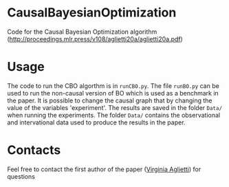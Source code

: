 # CausalBayesianOptimization
Code for the Causal Bayesian Optimization algorithm (http://proceedings.mlr.press/v108/aglietti20a/aglietti20a.pdf)

# Usage
The code to run the CBO algorthm is in `runCBO.py`. The file `runBO.py` can be used to run the non-causal version of 
BO which is used as a benchmark in the paper. It is possible to change the causal graph that by changing the value of 
the variables 'experiment'. The results are saved in the folder `Data/` when running the experiments. The folder `Data/`
contains the observational and intervational data used to produce the results in the paper. 

# Contacts
Feel free to contact the first author of the paper ([Virginia Aglietti](https://warwick.ac.uk/fac/sci/statistics/staff/research_students/aglietti/)) for questions
